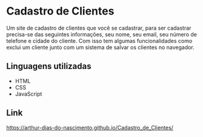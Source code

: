 # Cadastro de Clientes
Um site de cadastro de clientes que você se cadastrar, para ser cadastrar precisa-se das seguintes informações, seu nome, seu email, seu número de telefone e cidade do cliente. Com isso tem algumas funcionalidades como exclui um cliente junto com um sistema de salvar os clientes no navegador.

## Linguagens utilizadas

<ul>
 <li>HTML</li>
 <li>CSS</li>
 <li>JavaScript</li>
</ul>

## Link
https://arthur-dias-do-nascimento.github.io/Cadastro_de_Clientes/
